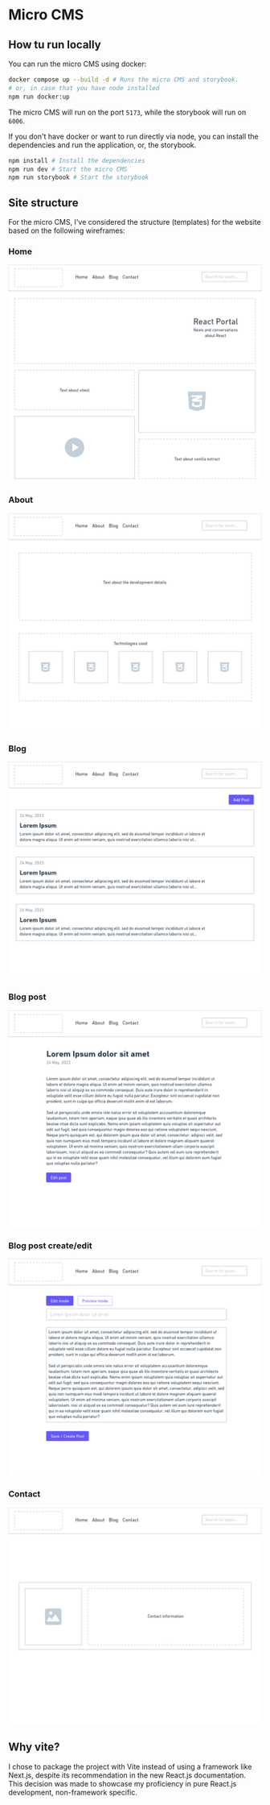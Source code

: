 # Micro CMS

## How tu run locally

You can run the micro CMS using docker:

```bash
docker compose up --build -d # Runs the micro CMS and storybook.
# or, in case that you have node installed
npm run docker:up
```

The micro CMS will run on the port `5173`, while the storybook will run on `6006`.

If you don't have docker or want to run directly via node, you can install the dependencies and run the application, or, the storybook.

```bash
npm install # Install the dependencies
npm run dev # Start the micro CMS
npm run storybook # Start the storybook
```
## Site structure
For the micro CMS, I've considered the structure (templates) for the website based on the following wireframes:

### Home
<img src="./.github/assets/wireframes/home.png" alt="Home">

### About
<img src="./.github/assets/wireframes/about.png" alt="About">

### Blog
<img src="./.github/assets/wireframes/blog.png" alt="Blog">

### Blog post
<img src="./.github/assets/wireframes/blog-post.png" alt="Blog Post">

### Blog post create/edit
<img src="./.github/assets/wireframes/blog-post-edit.png" alt="Blog Post Edit">

### Contact
<img src="./.github/assets/wireframes/contact.png" alt="Contact">

## Why vite?

I chose to package the project with Vite instead of using a framework like Next.js, despite its recommendation in the new React.js documentation. This decision was made to showcase my proficiency in pure React.js development, non-framework specific.
